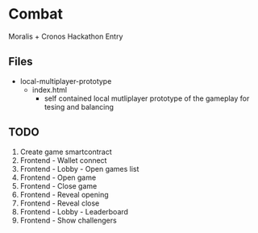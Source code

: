 # Combat

Moralis + Cronos Hackathon Entry

## Files

* local-multiplayer-prototype
  * index.html
    * self contained local mutliplayer prototype of the gameplay for tesing and balancing
  
## TODO

1. Create game smartcontract
1. Frontend - Wallet connect
1. Frontend - Lobby - Open games list
1. Frontend - Open game
1. Frontend - Close game
1. Frontend - Reveal opening
1. Frontend - Reveal close
1. Frontend - Lobby - Leaderboard
1. Frontend - Show challengers